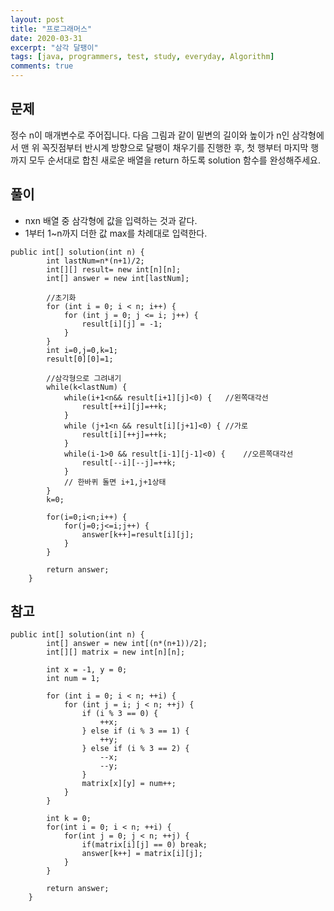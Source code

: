 ```yaml
---
layout: post
title: "프로그래머스"
date: 2020-03-31
excerpt: "삼각 달팽이"
tags: [java, programmers, test, study, everyday, Algorithm]
comments: true
---
```



## 문제
 정수 n이 매개변수로 주어집니다. 
 다음 그림과 같이 밑변의 길이와 높이가 n인 삼각형에서 맨 위 꼭짓점부터 반시계 방향으로 달팽이 채우기를 진행한 후,
  첫 행부터 마지막 행까지 모두 순서대로 합친 새로운 배열을 return 하도록 solution 함수를 완성해주세요.


## 풀이

* nxn 배열 중 삼각형에 값을 입력하는 것과 같다.
* 1부터 1~n까지 더한 값 max를 차례대로 입력한다.


```
public int[] solution(int n) {
        int lastNum=n*(n+1)/2;
		int[][] result= new int[n][n];
		int[] answer = new int[lastNum];
		
		//초기화
		for (int i = 0; i < n; i++) {
			for (int j = 0; j <= i; j++) {
				result[i][j] = -1;
			}
		}
		int i=0,j=0,k=1;
		result[0][0]=1;
		
		//삼각형으로 그려내기
		while(k<lastNum) {
			while(i+1<n&& result[i+1][j]<0) {	//왼쪽대각선
				result[++i][j]=++k;
			}
			while (j+1<n && result[i][j+1]<0) {	//가로
				result[i][++j]=++k;
			}
			while(i-1>0 && result[i-1][j-1]<0) {	//오른쪽대각선
				result[--i][--j]=++k;
			}
			// 한바퀴 돌면 i+1,j+1상태 
		}
		k=0;
		
		for(i=0;i<n;i++) {
			for(j=0;j<=i;j++) {
				answer[k++]=result[i][j];
			}
		}
        
        return answer;
    }
```


## 참고



```
public int[] solution(int n) {
        int[] answer = new int[(n*(n+1))/2];
        int[][] matrix = new int[n][n];

        int x = -1, y = 0;
        int num = 1;

        for (int i = 0; i < n; ++i) {
            for (int j = i; j < n; ++j) {
                if (i % 3 == 0) {
                    ++x;
                } else if (i % 3 == 1) {
                    ++y;
                } else if (i % 3 == 2) {
                    --x;
                    --y;
                }
                matrix[x][y] = num++;
            }
        }

        int k = 0;
        for(int i = 0; i < n; ++i) {
            for(int j = 0; j < n; ++j) {
                if(matrix[i][j] == 0) break;
                answer[k++] = matrix[i][j];
            }
        }

        return answer;
    }
```
